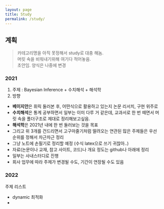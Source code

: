```yaml
---
layout: page
title: Study
permalink: /study/
---
```

  

  
## 계획 
> 카테고리명을 아직 못정해서 study로 대충 해놈.   
> 머릿 속을 비워내기위해 여기다 적어놓음.  
> 초안임. 양식은 나중에 변경
  
   
### 2021
  
1. 주제 : Bayesian Inference + 수치해석 + 해석학
2. 방향 
- **베이지안**은 휘릭 둘러본 후, 어떤식으로 활용하고 있는지 논문 리서치, 구현 위주로
- **수치해석**은 통계 공부하면서 일부는 이미 다루 거 같은데, 교과서로 한 번 떼면서 머릿 속을 폴더구조로 제대로 정리해보고싶음. 
- **해석학**은 2021년 내에 한 번 둘러보는 것을 목표
- 그리고 위 3개를 건드리면서 고구마줄기처럼 딸려오는 연관된 많은 주제들은 우선순위를 정해서 차근차근
정리
- 그냥 노트에 손필기로 정리할 예정 (수식 latex으로 쓰기 귀찮아..)
- 자료(논문이나 교재, 참고 사이트, 코드)나 개요 정도는 github나 아래에 정리
- 일부는 사내스터디로 진행
- 회사 업무에 따라 주제가 변경될 수도, 기간이 연장될 수도 있음




  
### 2022
주제 리스트
  
- dynamic 최적화 
-
